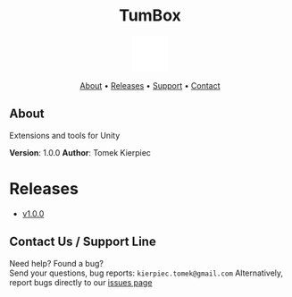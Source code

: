 <h1 align="center">TumBox</h1>

<p align="center">
  <img src="logo.png" width="64">
</p>

<p align="center">
  <a href="#about">About</a> &bull;
  <a href="#releases">Releases</a> &bull;
  <a href="#contact-us--support-line">Support</a> &bull;
  <a href="#contact-us--support-line">Contact</a>
</p>

## About

Extensions and tools for Unity

**Version**:  1.0.0
**Author**:  Tomek Kierpiec

# Releases
- [v1.0.0](https://www.google.pl/)

## Contact Us / Support Line
Need help?  Found a bug?  
Send your questions, bug reports: `kierpiec.tomek@gmail.com`
Alternatively, report bugs directly to our [issues page](https://github.com/Tomek09/TumBox/issues)